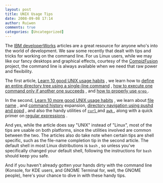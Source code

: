 ```yaml
---
layout: post
title: UNIX Usage Tips
date: 2008-09-08 17:14
author: Ruiwen
comments: true
categories: [Uncategorized]
---
```

The <a href="http://www.ibm.com/developerworks/">IBM developerWorks</a> articles are a great resource for anyone who's into the world of development. We saw some recently that dealt with tips and tricks for working on the command line. For us Linux users, while we may like our fancy desktops and graphical effects, courtesy of the <a href="http://www.compiz-fusion.org/">CompizFusion</a> project, the command line is always available when we need that raw power and flexibility.

The first article, <a href="http://www.ibm.com/developerworks/aix/library/au-badunixhabits.html?S_TACT=105AGX20&amp;S_CMP=EDU">Learn 10 good UNIX usage habits</a> , we learn how to <a href="http://www.ibm.com/developerworks/aix/library/au-badunixhabits.html?S_TACT=105AGX20&amp;S_CMP=EDU#one">define an entire directory tree using a single-line command</a> , <a href="http://www.ibm.com/developerworks/aix/library/au-badunixhabits.html?S_TACT=105AGX20&amp;S_CMP=EDU#three">how to execute one command only if another one succeeds</a> , and <a href="http://www.ibm.com/developerworks/aix/library/au-badunixhabits.html?S_TACT=105AGX20&amp;S_CMP=EDU#nine">how to properly use <code>grep</code> </a> .

In the second, <a href="http://www.ibm.com/developerworks/aix/library/au-unixtips/index.html?S_TACT=105AGX20&amp;S_CMP=EDU">Learn 10 more good UNIX usage habits</a> , we learn about <a href="http://www.ibm.com/developerworks/aix/library/au-unixtips/index.html?S_TACT=105AGX20&amp;S_CMP=EDU#N100E7">file name</a> , and <a href="http://www.ibm.com/developerworks/aix/library/au-unixtips/index.html?S_TACT=105AGX20&amp;S_CMP=EDU#N10194">command history</a> expansion, <a href="http://www.ibm.com/developerworks/aix/library/au-unixtips/index.html?S_TACT=105AGX20&amp;S_CMP=EDU#N101F6">directory navigation using pushd and popd</a> , and also the handy utilities of <a href="http://www.ibm.com/developerworks/aix/library/au-unixtips/index.html?S_TACT=105AGX20&amp;S_CMP=EDU#N102E0"><code>curl</code> </a> and <a href="http://www.ibm.com/developerworks/aix/library/au-unixtips/index.html?S_TACT=105AGX20&amp;S_CMP=EDU#N10460"><code>awk</code> </a> , along with a quick primer on <a href="http://www.ibm.com/developerworks/aix/library/au-unixtips/index.html?S_TACT=105AGX20&amp;S_CMP=EDU#N10338">regular expressions</a> .

And yes, while the article does say &quot;UNIX&quot; instead of &quot;Linux&quot;, most of the tips are usable on both platforms, since the utilities involved are common between the two. The articles also do take note when certain tips are shell specific, such as the file-name completion tip in the second article. The default shell in most Linux distributions is <code>bash</code> , so unless you've specifically changed your default shell, following the instructions for <code>bash</code> should keep you safe.

And if you haven't already gotten your hands dirty with the command line (Konsole, for KDE users, and GNOME Terminal for, well, the GNOME people), here's your chance to dive in with these handy tips.

